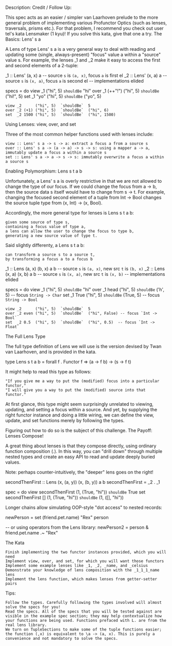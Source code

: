 Description:
Credit / Follow Up:

This spec acts as an easier / simpler van Laarhoven prelude to the more general problem of implementing various Profunctor Optics (such as lenses, traversals, prisms etc.). For that problem, I recommend you check out user tel's kata Lensmaker (1 kyu)! If you solve this kata, give that one a try.
The Basics: Lens' s a

A Lens of type Lens' s a is a very general way to deal with reading and updating some (single, always-present) "focus" value a within a "source" value s. For example, the lenses _1 and _2 make it easy to access the first and second elements of a 2-tuple:

_1 :: Lens' (a, x) a -- source `s` is `(a, x)`, focus `a` is first el
_2 :: Lens' (x, a) a -- source `s` is `(x, a)`, focus `a` is second el
-- implementations elided

specs = do
    view _1         ("hi", 5)  `shouldBe`  "hi"
    over _1 (++"!") ("hi", 5)  `shouldBe`  ("hi!", 5)
    set  _1 "yo"    ("hi", 5)  `shouldBe`  ("yo", 5)

    view _2      ("hi", 5)  `shouldBe`  5
    over _2 (+1) ("hi", 5)  `shouldBe`  ("hi", 6)
    set  _2 1500 ("hi", 5)  `shouldBe`  ("hi", 1500)

Using Lenses: view, over, and set

Three of the most common helper functions used with lenses include:

    view :: Lens' s a -> s -> a: extract a focus a from a source s
    over :: Lens' s a -> (a -> a) -> s -> s: using a mapper a -> a, immutably update a focus a within a source s
    set :: Lens' s a -> a -> s -> s: immutably overwrite a focus a within a source s

Enabling Polymorphism: Lens s t a b

Unfortunately, a Lens' s a is overly restrictive in that we are not allowed to change the type of our focus. If we could change the focus from a -> b, then the source data s itself would have to change from s -> t. For example, changing the focused second element of a tuple from Int -> Bool changes the source tuple type from (x, Int) -> (x, Bool).

Accordingly, the more general type for lenses is Lens s t a b:

    given some source of type s,
    containing a focus value of type a,
    a lens can allow the user to change the focus to type b,
    generating a new source value of type t.

Said slightly differenty, a Lens s t a b:

    can transform a source s to a source t,
    by transforming a focus a to a focus b

_1 :: Lens (a, x) (b, x) a b -- source `s` is `(a, x)`, new src `t` is `(b, x)`
_2 :: Lens (x, a) (x, b) a b -- source `s` is `(x, a)`, new src `t` is `(x, b)`
-- implementations elided

specs = do
    view _1      ("hi", 5)  `shouldBe`  "hi"
    over _1 head ("hi", 5)  `shouldBe`  ('h', 5)  -- focus `String -> Char`
    set  _1 True ("hi", 5)  `shouldBe`  (True, 5) -- focus `String -> Bool`

    view _2      ("hi", 5)  `shouldBe`  5
    over _2 even ("hi", 5)  `shouldBe`  ("hi", False) -- focus `Int -> Bool`
    set  _2 0.5  ("hi", 5)  `shouldBe`  ("hi", 0.5)  -- focus `Int -> Float`

The Full Lens Type

The full type definition of Lens we will use is the version devised by Twan van Laarhoven, and is provided in the kata.

type Lens s t a b = forall f . Functor f => (a -> f b) -> (s -> f t)

It might help to read this type as follows:

    "If you give me a way to put the (modified) focus into a particular functor,"
    "I will give you a way to put the (modified) source into that functor."

At first glance, this type might seem surprisingly unrelated to viewing, updating, and setting a focus within a source. And yet, by supplying the right functor instance and doing a little wiring, we can define the view, update, and set functions merely by following the types.

Figuring out how to do so is the subject of this challenge.
The Payoff: Lenses Compose!

A great thing about lenses is that they compose directly, using ordinary function composition (.). In this way, you can "drill down" through multiple nested types and create an easy API to read and update deeply buried values.

Note: perhaps counter-intuitively, the "deeper" lens goes on the right!

secondThenFirst :: Lens (x, (a, y)) (x, (b, y)) a b
secondThenFirst = _2 . _1

spec = do
    view secondThenFirst    (1, (True, "hi"))  `shouldBe`  True
    set  secondThenFirst [] (1, (True, "hi"))  `shouldBe`  (1, ([], "hi"))

Longer chains allow simulating OOP-style "dot access" to nested records:

newPerson = set (friend.pet.name) "Rex" person

-- or using operators from the Lens library:
newPerson2 = person & friend.pet.name .~ "Rex"

The Kata

    Finish implementing the two functor instances provided, which you will need
    Implement view, over, and set, for which you will want those functors
    Implement some example lenses like _1, _2, _name, and _celsius
    Demonstrate your knowledge of lens composition with the _1_1_1_name lens
    Implement the lens function, which makes lenses from getter-setter pairs

Tips:

    Follow the types. Carefully following the types involved will almost solve the specs for you!
    Read the specs. All of the specs that you will be tested against are visible in the example spec section; they may help contextualize how your functions are being used. Functions prefaced with L. are from the real lens library.
    We turn on TupleSections to make some of the tuple functions easier; the function (,x) is equivalent to \a -> (a, x). This is purely a convenience and not mandatory to solve the specs.

